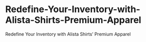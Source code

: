 # Redefine-Your-Inventory-with-Alista-Shirts-Premium-Apparel
Redefine Your Inventory with Alista Shirts’ Premium Apparel
